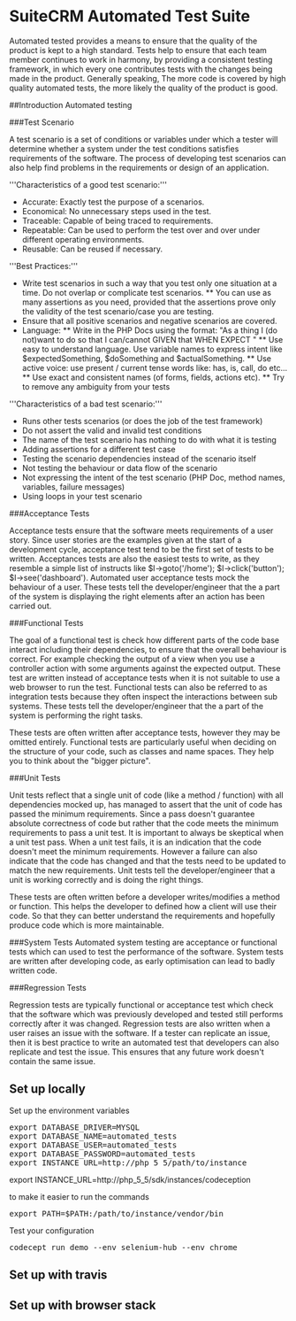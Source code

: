 SuiteCRM Automated Test Suite
====

Automated tested provides a means to ensure that the quality of the product is kept to a high standard. Tests help to ensure that each team member continues to work in harmony, by providing a consistent testing framework, in which every one contributes tests with the changes being made in the product. Generally speaking, The more code is covered by high quality automated tests, the more likely the quality of the product is good.


##Introduction Automated testing

###Test Scenario

A test scenario is a set of conditions or variables under which a tester will determine whether a system under the test conditions satisfies requirements of the software. The process of developing test scenarios can also help find problems in the requirements or design of an application.

'''Characteristics of a good test scenario:'''
* Accurate: Exactly test the purpose of a scenarios.
* Economical: No unnecessary steps used in the test.
* Traceable: Capable of being traced to requirements.
* Repeatable: Can be used to perform the test over and over under different operating environments.
* Reusable: Can be reused if necessary.

'''Best Practices:'''
* Write test scenarios in such a way that you test only one situation at a time. Do not overlap or complicate test scenarios.
** You can use as many assertions as you need, provided that the assertions prove only the validity of the test scenario/case you are testing.
* Ensure that all positive scenarios and negative scenarios are covered.
* Language:
** Write in the PHP Docs using the format:  "As a thing I (do not)want to do <scenario> so that I can/cannot <requirement> GIVEN that <some scenario is true> WHEN <condition is happening> EXPECT <some behavior will occur>"
** Use easy to understand language. Use variable names to express intent like $expectedSomething, $doSomething and $actualSomething.
** Use active voice: use present / current tense words like: has, is, call, do etc...
** Use exact and consistent names (of forms, fields, actions etc).
** Try to remove any ambiguity from your tests

'''Characteristics of a bad test scenario:'''
* Runs other tests scenarios (or does the job of the test framework)
* Do not assert the valid and invalid test conditions
* The name of the test scenario has nothing to do with what it is testing
* Adding assertions for a different test case
* Testing the scenario dependencies instead of the scenario itself
* Not testing the behaviour or data flow of the scenario
* Not expressing the intent of the test scenario (PHP Doc, method names, variables, failure messages)
* Using loops in your test scenario

###Acceptance Tests

Acceptance tests ensure that the software meets requirements of a user story. Since user stories are the examples given at the start of a development cycle, acceptance test tend to be the first set of tests to be written. Acceptances tests are also the easiest  tests to write, as they resemble a simple list of instructs like $I->goto('/home'); $I->click('button'); $I->see('dashboard'). Automated user acceptance tests mock the behaviour of a user.  These tests tell the developer/engineer that the a part of the system is displaying the right elements after an action has been carried out.

###Functional Tests

The goal of a functional test is check how different parts of the code base interact including their dependencies, to ensure that the overall behaviour is correct. For example checking the output of a view when you use a controller action with some arguments against the expected output. These test are written instead of acceptance tests when it is not suitable to use a web browser to run the test. Functional tests can also be referred to as integration tests because they often inspect the interactions between sub systems. These tests tell the developer/engineer that the a part of the system is performing the right tasks.

These tests are often written after acceptance tests, however they may be omitted entirely. Functional tests are particularly useful when deciding on the structure of your code, such as classes and name spaces. They help you to think about the "bigger picture".

###Unit Tests

Unit tests reflect that a single unit of code (like a method / function) with all dependencies mocked up, has managed to assert that the unit of code has passed the minimum requirements. Since a pass doesn't guarantee absolute correctness of code but rather that the code meets the minimum requirements to pass a unit test. It is important to always be skeptical when a unit test pass. When a unit test fails, it is an indication that the code doesn't meet the minimum requirements. However a failure can also indicate that the code has changed and that the tests need to be updated to match the new requirements. Unit tests tell the developer/engineer that a unit is working correctly and is doing the right things.

These tests are often written before a developer writes/modifies a method or function. This helps the developer to defined how a client will use their code. So that they can better understand the requirements and hopefully produce code which is more maintainable.

###System Tests
Automated system testing are acceptance or functional tests which can used to test the performance of the software. System tests are written after developing code, as early optimisation can lead to badly written code.

###Regression Tests

Regression tests are typically functional or acceptance test which check that the software which was previously developed and tested still performs correctly after it was changed. Regression tests are also written when a user raises an issue with the software. If a tester can replicate an issue, then it is best practice to write an automated test that developers can also replicate and test the issue. This ensures that any future work doesn't contain the same issue.

## Set up locally

Set up the environment variables
<pre>
export DATABASE_DRIVER=MYSQL
export DATABASE_NAME=automated_tests
export DATABASE_USER=automated_tests
export DATABASE_PASSWORD=automated_tests
export INSTANCE_URL=http://php_5_5/path/to/instance
</pre>

export INSTANCE_URL=http://php_5_5/sdk/instances/codeception

to make it easier to run the commands

<pre>
export PATH=$PATH:/path/to/instance/vendor/bin
</pre>


Test your configuration
<pre>
codecept run demo --env selenium-hub --env chrome
</pre>

## Set up with travis
## Set up with browser stack

